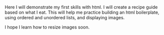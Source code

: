 Here I will demonstrate my first skills with html. I will create a 
recipe guide based on what I eat. This will help me practice
 building an html boilerplate, using ordered and unordered lists,
 and displaying images.

I hope I learn how to resize images soon.